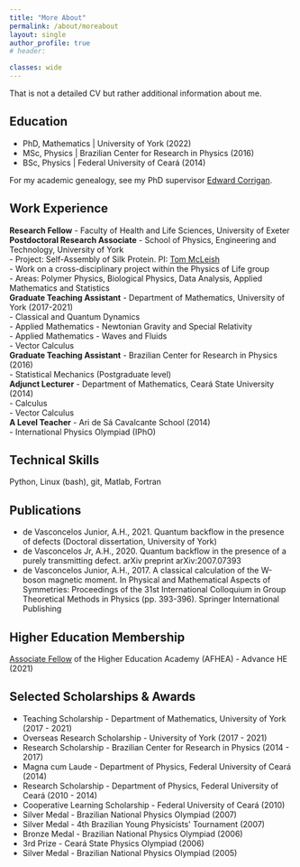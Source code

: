 ```yaml
---
title: "More About"
permalink: /about/moreabout
layout: single
author_profile: true
# header:

classes: wide
---
```


That is not a detailed CV but rather additional information about me.

## Education

- PhD, Mathematics \| University of York (2022)
- MSc, Physics \| Brazilian Center for Research in Physics (2016)
- BSc, Physics \| Federal University of Ceará (2014)

For my academic genealogy, see my PhD supervisor [Edward Corrigan](https://www.mathgenealogy.org/id.php?id=105121).


## Work Experience 

**Research Fellow** - Faculty of Health and Life Sciences, University of Exeter  
**Postdoctoral Research Associate** - School of Physics, Engineering and Technology, University of York    
    - Project: Self-Assembly of Silk Protein. PI: [Tom McLeish](https://en.wikipedia.org/wiki/Tom_McLeish)     
    - Work on a cross-disciplinary project within the Physics of Life group    
    - Areas: Polymer Physics, Biological Physics, Data Analysis, Applied Mathematics and Statistics      
**Graduate Teaching Assistant** - Department of Mathematics, University of York (2017-2021)  
    - Classical and Quantum Dynamics  
    - Applied Mathematics - Newtonian Gravity and Special Relativity  
    - Applied Mathematics - Waves and Fluids  
    - Vector Calculus      
**Graduate Teaching Assistant** - Brazilian Center for Research in Physics (2016)  
    - Statistical Mechanics (Postgraduate level)  
**Adjunct Lecturer** -  Department of Mathematics, Ceará State University (2014)  
    - Calculus  
    - Vector Calculus  
**A Level Teacher** - Ari de Sá Cavalcante School (2014)  
    - International Physics Olympiad (IPhO)

## Technical Skills 
Python, Linux (bash), git, Matlab, Fortran
 


## Publications 
- de Vasconcelos Junior, A.H., 2021. Quantum backflow in the presence of defects (Doctoral dissertation, University of York)  
- de Vasconcelos Jr, A.H., 2020. Quantum backflow in the presence of a purely transmitting defect. arXiv preprint arXiv:2007.07393  
- de Vasconcelos Junior, A.H., 2017. A classical calculation of the W-boson magnetic moment. In Physical and Mathematical Aspects of Symmetries: Proceedings of the 31st International Colloquium in Group Theoretical Methods in Physics (pp. 393-396). Springer International Publishing  

## Higher Education Membership

[Associate Fellow](https://www.advance-he.ac.uk/fellowship/associate-fellowship) of the Higher Education Academy (AFHEA) - Advance HE (2021)

## Selected Scholarships & Awards
- Teaching Scholarship - Department of Mathematics, University of York (2017 - 2021)
- Overseas Research Scholarship - University of York (2017 - 2021)
- Research Scholarship - Brazilian Center for Research in Physics (2014 - 2017)
- Magna cum Laude - Department of Physics, Federal University of Ceará (2014)
- Research Scholarship - Department of Physics, Federal University of Ceará (2010 - 2014)
- Cooperative Learning Scholarship - Federal University of Ceará (2010)
- Silver Medal - Brazilian National Physics Olympiad (2007)
- Silver Medal - 4th Brazilian Young Physicists' Tournament (2007)
- Bronze Medal - Brazilian National Physics Olympiad (2006)
- 3rd Prize - Ceará State Physics Olympiad (2006)
- Silver Medal - Brazilian National Physics Olympiad (2005)